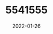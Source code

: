 ---
title: 5541555
date: 2022-01-26
draft: false
name: 甘城なつき
img_url: https://ae05.alicdn.com/kf/Hd0c242be79d54a1abccc2f2e438f1e1dT.png
original_fn: DSCF0454.jpg
tags:
- 甘城なつき

---